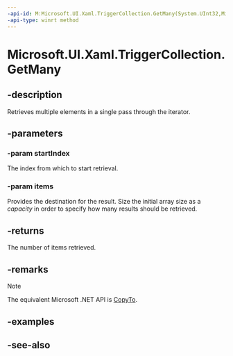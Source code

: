 ```yaml
---
-api-id: M:Microsoft.UI.Xaml.TriggerCollection.GetMany(System.UInt32,Microsoft.UI.Xaml.TriggerBase[])
-api-type: winrt method
---
```


<!-- Method syntax
public uint GetMany(System.UInt32 startIndex, Microsoft.UI.Xaml.TriggerBase[] items)
-->

# Microsoft.UI.Xaml.TriggerCollection.GetMany

## -description

Retrieves multiple elements in a single pass through the iterator.

## -parameters

### -param startIndex

The index from which to start retrieval.

### -param items

Provides the destination for the result. Size the initial array size as a *capacity* in order to specify how many results should be retrieved.

## -returns

The number of items retrieved.

## -remarks

> [!NOTE]
> The equivalent Microsoft .NET API is [CopyTo](/dotnet/api/system.collections.objectmodel.collection-1.copyto).

## -examples

## -see-also
